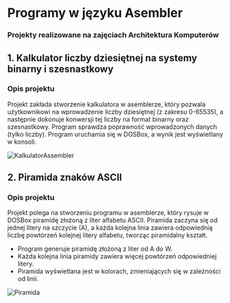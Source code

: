 # Programy w języku Asembler

### Projekty realizowane na zajęciach Architektura Komputerów

## 1. Kalkulator liczby dziesiętnej na systemy binarny i szesnastkowy

### Opis projektu
Projekt zakłada stworzenie kalkulatora w asemblerze, który pozwala użytkownikowi na wprowadzenie liczby dziesiętnej (z zakresu 0-65535), a następnie dokonuje konwersji tej liczby na format binarny oraz szesnastkowy. Program sprawdza poprawność wprowadzonych danych (tylko liczby). Program uruchamia się w DOSBox, a wynik jest wyświetlany w konsoli.

![KalkulatorAssembler](https://github.com/user-attachments/assets/36cc4285-345a-4458-ba5f-06a8d918c253)

## 2. Piramida znaków ASCII

### Opis projektu
Projekt polega na stworzeniu programu w asemblerze, który rysuje w DOSBox piramidę złożoną z liter alfabetu ASCII. Piramida zaczyna się od jednej litery na szczycie (A), a każda kolejna linia zawiera odpowiednią liczbę powtórzeń kolejnej litery alfabetu, tworząc piramidalny kształt.

- Program generuje piramidę złożoną z liter od A do W.
- Każda kolejna linia piramidy zawiera więcej powtórzeń odpowiedniej litery.
- Piramida wyświetlana jest w kolorach, zmieniających się w zależności od linii.

![Piramida](https://github.com/user-attachments/assets/15e6abad-d1e2-4647-a937-7721cd132f60)
